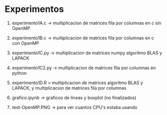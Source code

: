 
# Experimentos

1. experimento1A.c -> multiplicacion de matrices fila por columnas en c sin OpenMP
2. experimento1B.c -> multiplicacion de matrices fila por columnas en c con OpenMP
3. experimento1C.py -> multiplicacion de matrices numpy algoritmo BLAS y LAPACK 
4. experimento1C2.py -> multiplicacion de matrices fila por columnas en python
5. experimento1D.R > multiplicacion de matrices algoritmo BLAS y LAPACK, y  multiplicacion de matrices fila por columnas

99. grafico.ipynb -> graficos de lineas y boxplot (no finalizados)
100. test-OpenMP.PNG -> para ver cuantos CPU's estaba usando

